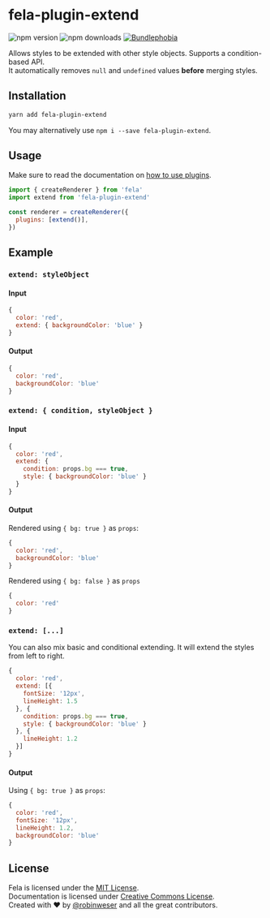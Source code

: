 # fela-plugin-extend

<img alt="npm version" src="https://badge.fury.io/js/fela-plugin-extend.svg"> <img alt="npm downloads" src="https://img.shields.io/npm/dm/fela-plugin-extend.svg"> <a href="https://bundlephobia.com/result?p=fela-plugin-extend@latest"><img alt="Bundlephobia" src="https://img.shields.io/bundlephobia/minzip/fela-plugin-extend.svg"></a>

Allows styles to be extended with other style objects. Supports a condition-based API.<br>
It automatically removes `null` and `undefined` values **before** merging styles.

## Installation

```sh
yarn add fela-plugin-extend
```

You may alternatively use `npm i --save fela-plugin-extend`.

## Usage

Make sure to read the documentation on [how to use plugins](https://fela.js.org/docs/latest/advanced/plugins#using-plugins).

```javascript
import { createRenderer } from 'fela'
import extend from 'fela-plugin-extend'

const renderer = createRenderer({
  plugins: [extend()],
})
```

## Example

### `extend: styleObject`

#### Input

```javascript
{
  color: 'red',
  extend: { backgroundColor: 'blue' }
}
```

#### Output

```javascript
{
  color: 'red',
  backgroundColor: 'blue'
}
```

### `extend: { condition, styleObject }`

#### Input

```javascript
{
  color: 'red',
  extend: {
    condition: props.bg === true,
    style: { backgroundColor: 'blue' }
  }
}
```

#### Output

Rendered using `{ bg: true }` as `props`:

```javascript
{
  color: 'red',
  backgroundColor: 'blue'
}
```

Rendered using `{ bg: false }` as `props`

```javascript
{
  color: 'red'
}
```

### `extend: [...]`

You can also mix basic and conditional extending.
It will extend the styles from left to right.

```javascript
{
  color: 'red',
  extend: [{
    fontSize: '12px',
    lineHeight: 1.5
  }, {
    condition: props.bg === true,
    style: { backgroundColor: 'blue' }
  }, {
    lineHeight: 1.2
  }]
}
```

#### Output

Using `{ bg: true }` as `props`:

```javascript
{
  color: 'red',
  fontSize: '12px',
  lineHeight: 1.2,
  backgroundColor: 'blue'
}
```

## License

Fela is licensed under the [MIT License](http://opensource.org/licenses/MIT).<br>
Documentation is licensed under [Creative Commons License](http://creativecommons.org/licenses/by/4.0/).<br>
Created with ♥ by [@robinweser](http://weser.io) and all the great contributors.
